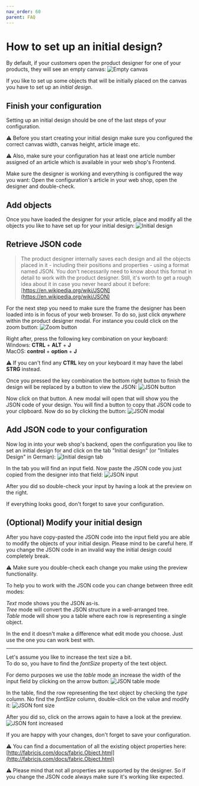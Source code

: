 ```yaml
---
nav_order: 60
parent: FAQ
---
```


# How to set up an initial design?

By default, if your customers open the product designer for one of your products,
they will see an empty canvas:
![Empty canvas](/img/blank-canvas.png)


If you like to set up some objects that will be initially placed on the canvas you have
to set up an _initial design_.

## Finish your configuration

Setting up an initial design should be one of the last steps of your configuration.

⚠️ Before you start creating your initial design make sure you configured the correct canvas width, canvas height, article image etc.

⚠️ Also, make sure your configuration has at least one article number assigned of an article which 
is available in your web shop's Frontend.

Make sure the designer is working and everything is configured the way you want:
Open the configuration's article in your web shop, open the designer and double-check.

## Add objects 

Once you have loaded the designer for your article, place and modify all the objects
you like to have set up for your initial design:
![Initial design](/img/initial-design.png)

## Retrieve JSON code

> The product designer internally saves each design and all the objects placed in it - including their positions and properties - using a format named JSON.
You don't necessarily need to know about this format in detail to work with the product designer.
Still, it's worth to get a rough idea about it in case you never heard about it before:
[https://en.wikipedia.org/wiki/JSON](https://en.wikipedia.org/wiki/JSON)

For the next step you need to make sure the frame the designer has been loaded into is in focus of your web browser.
To do so, just click _anywhere_ within the product designer modal. 
For instance you could click on the zoom button:
![Zoom button](/img/zoom-button.png)

Right after, press the following key combination on your keyboard:\
Windows: **CTRL** + **ALT** + **J**\
MacOS: **control** + **option** + **J**

⚠️ If you can't find any **CTRL** key on your keyboard it may have the label **STRG** instead.

Once you pressed the key combination the bottom right button
to finish the design will be replaced by a button to view the JSON:
![JSON button](/img/json-button.png)

Now click on that button. A new modal will open that will show you the JSON code of your design.
You will find a button to copy that JSON code to your clipboard. Now do so by clicking the button:
![JSON modal](/img/json-modal.png)

## Add JSON code to your configuration

Now log in into your web shop's backend, open the configuration
you like to set an initial design for and click on the tab "Initial design" (or "Initiales Design" in German):
![Initial design tab](/img/initial-design-tab.png)

In the tab you will find an input field. Now paste the JSON code you
just copied from the designer into that field:
![JSON input](/img/json-input.png)

After you did so double-check your input by having a look at the preview on the right. 

If everything looks good, don't forget to save your configuration.

## (Optional) Modify your initial design

After you have copy-pasted the JSON code into the input field you are able to modify the objects of your initial design.
Please mind to be careful here. If you change the JSON code in an invalid way the initial design could completely break.

⚠️ Make sure you double-check each change you make using the preview functionality.

To help you to work with the JSON code you can change between three edit modes:

_Text_ mode shows you the JSON as-is.\
_Tree_ mode will convert the JSON structure in a well-arranged tree.\
_Table_ mode will show you a table where each row is representing a single object.

In the end it doesn't make a difference what edit mode you choose. Just use the one you can work best with. 

--- 

Let's assume you like to increase the text size a bit.\
To do so, you have to find the _fontSize_ property of the text object.

For demo purposes we use the _table_ mode an increase the width of the input field by clicking on the arrow button:
![JSON table mode](/img/json-table-mode.png)

In the table, find the row representing the text object by checking the _type_ column.
No find the _fontSize_ column, double-click on the value and modify it:
![JSON font size](/img/json-font-size.png)

After you did so, click on the arrows again to have a look at the preview.
![JSON font increased](/img/json-font-increased.png)

If you are happy with your changes, don't forget to save your configuration.

⚠️ You can find a documentation of all the existing object properties here:
[http://fabricjs.com/docs/fabric.Object.html](http://fabricjs.com/docs/fabric.Object.html)

⚠️ Please mind that not all properties are supported by the designer. So if you change the JSON code 
always make sure it's working like expected.
